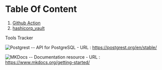 

# Table Of Content

 1. [Github Action](https://github.com/sarag5/KBBook/blob/main/Github_Action.md)
 2. [hashicorp_vault](https://github.com/sarag5/KBBook/blob/main/hashicorp_vault.md)

Tools Tracker

![Postgrest](https://img.shields.io/badge/-Postgrest-blue?style=flat-square&logo=cloudsmith) -- API for PostgreSQL - URL : https://postgrest.org/en/stable/

![MKDocs](https://img.shields.io/badge/-mkdocs-blue?style=flat-square&logo=cloudsmith) -- Documentation resource - URL : https://www.mkdocs.org/getting-started/
